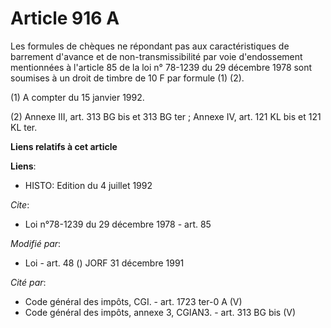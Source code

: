 # Article 916 A

Les formules de chèques ne répondant pas aux caractéristiques de barrement d'avance et de non-transmissibilité par voie
d'endossement mentionnées à l'article 85 de la loi n° 78-1239 du 29 décembre 1978 sont soumises à un droit de timbre de 10 F
par formule (1) (2). 

(1) A compter du 15 janvier 1992. 

(2) Annexe III, art. 313 BG bis et 313 BG ter ; Annexe IV, art. 121 KL bis et 121 KL ter.

**Liens relatifs à cet article**

**Liens**:

  - HISTO: Edition du 4 juillet 1992

_Cite_:

  - Loi n°78-1239 du 29 décembre 1978 - art. 85

_Modifié par_:

  - Loi - art. 48 () JORF 31 décembre 1991

_Cité par_:

  - Code général des impôts, CGI. - art. 1723 ter-0 A (V)
  - Code général des impôts, annexe 3, CGIAN3. - art. 313 BG bis (V)
